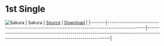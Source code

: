 # 1st Single

![Sakura](../master/1st%20Single/0792F716-0663-48C7-86F6-51DB7272BBB0.jpeg)
| Sakura | [Source](https://www.facebook.com/nanabunnoID/photos/a.595744770791956/595745270791906/?type=3) | [Download](https://raw.githubusercontent.com/LYHPandaKing/227PhotoBackup/master/1st%20Single/0792F716-0663-48C7-86F6-51DB7272BBB0.jpeg) |
|--------|-------------------------------------------------------------------------------------------------|-----------------------------------------------------------------------------------------------------------------------------------------|
